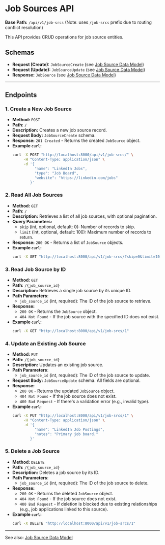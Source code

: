 # Job Sources API

**Base Path:** `/api/v1/job-srcs` (Note: uses `/job-srcs` prefix due to routing conflict resolution)

This API provides CRUD operations for job source entities.

## Schemas

-   **Request (Create):** `JobSourceCreate` (see [Job Source Data Model](../data-models/job-source-model.md))
-   **Request (Update):** `JobSourceUpdate` (see [Job Source Data Model](../data-models/job-source-model.md))
-   **Response:** `JobSource` (see [Job Source Data Model](../data-models/job-source-model.md))

---

## Endpoints

### 1. Create a New Job Source

-   **Method:** `POST`
-   **Path:** `/`
-   **Description:** Creates a new job source record.
-   **Request Body:** `JobSourceCreate` schema.
-   **Response:** `201 Created` - Returns the created `JobSource` object.
-   **Example `curl`:**
    ```bash
    curl -X POST "http://localhost:8000/api/v1/job-srcs/" \
         -H "Content-Type: application/json" \
         -d '{
              "name": "LinkedIn Jobs",
              "type": "Job Board",
              "website": "https://linkedin.com/jobs"
            }'
    ```

### 2. Read All Job Sources

-   **Method:** `GET`
-   **Path:** `/`
-   **Description:** Retrieves a list of all job sources, with optional pagination.
-   **Query Parameters:**
    -   `skip` (int, optional, default: 0): Number of records to skip.
    -   `limit` (int, optional, default: 100): Maximum number of records to return.
-   **Response:** `200 OK` - Returns a list of `JobSource` objects.
-   **Example `curl`:**
    ```bash
    curl -X GET "http://localhost:8000/api/v1/job-srcs/?skip=0&limit=10"
    ```

### 3. Read Job Source by ID

-   **Method:** `GET`
-   **Path:** `/{job_source_id}`
-   **Description:** Retrieves a single job source by its unique ID.
-   **Path Parameters:**
    -   `job_source_id` (int, required): The ID of the job source to retrieve.
-   **Response:**
    -   `200 OK` - Returns the `JobSource` object.
    -   `404 Not Found` - If the job source with the specified ID does not exist.
-   **Example `curl`:**
    ```bash
    curl -X GET "http://localhost:8000/api/v1/job-srcs/1"
    ```

### 4. Update an Existing Job Source

-   **Method:** `PUT`
-   **Path:** `/{job_source_id}`
-   **Description:** Updates an existing job source.
-   **Path Parameters:**
    -   `job_source_id` (int, required): The ID of the job source to update.
-   **Request Body:** `JobSourceUpdate` schema. All fields are optional.
-   **Response:**
    -   `200 OK` - Returns the updated `JobSource` object.
    -   `404 Not Found` - If the job source does not exist.
    -   `400 Bad Request` - If there's a validation error (e.g., invalid type).
-   **Example `curl`:**
    ```bash
    curl -X PUT "http://localhost:8000/api/v1/job-srcs/1" \
         -H "Content-Type: application/json" \
         -d '{
              "name": "LinkedIn Job Postings",
              "notes": "Primary job board."
            }'
    ```

### 5. Delete a Job Source

-   **Method:** `DELETE`
-   **Path:** `/{job_source_id}`
-   **Description:** Deletes a job source by its ID.
-   **Path Parameters:**
    -   `job_source_id` (int, required): The ID of the job source to delete.
-   **Response:**
    -   `200 OK` - Returns the deleted `JobSource` object.
    -   `404 Not Found` - If the job source does not exist.
    -   `400 Bad Request` - If deletion is blocked due to existing relationships (e.g., job applications linked to this source).
-   **Example `curl`:**
    ```bash
    curl -X DELETE "http://localhost:8000/api/v1/job-srcs/1"
    ```

---

See also: [Job Source Data Model](../data-models/job-source-model.md) 